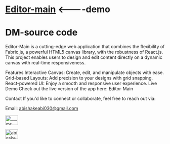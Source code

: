 # [Editor-main](https://editor-ui.netlify.app)    <----demo


# DM-source code

Editor-Main is a cutting-edge web application that combines the flexibility of Fabric.js, a powerful HTML5 canvas library, with the robustness of React.js. This project enables users to design and edit content directly on a dynamic canvas with real-time responsiveness.

Features
Interactive Canvas: Create, edit, and manipulate objects with ease.
Grid-based Layouts: Add precision to your designs with grid snapping.
React-powered UI: Enjoy a smooth and responsive user experience.
Live Demo
Check out the live version of the app here: Editor-Main

Contact
If you'd like to connect or collaborate, feel free to reach out via:



Email: abishakeabi030@gmail.com



<a href="https://www.instagram.com/_abi_shake_03/profilecard/?igsh=MWh0NGl6MjY1bWp2Zg%3D%3D" target="blank"><img align="center" src="https://raw.githubusercontent.com/rahuldkjain/github-profile-readme-generator/master/src/images/icons/Social/instagram.svg" alt="___mr__cap___" height="30" width="40" /></a>

<a href="https://linkedin.com/in/abisake-t-75781426b" target="blank"><img align="center" src="https://raw.githubusercontent.com/rahuldkjain/github-profile-readme-generator/master/src/images/icons/Social/linked-in-alt.svg" alt="abisake t" height="30" width="40" /></a>